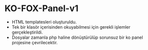 # KO-FOX-Panel-v1


- HTML templatesleri oluşturuldu.
- Tek bir klasör içerisinden okuyabilmesi için gerekli işlemler gerçekleştirildi.
- Dosyalar zamanla php haline dönüştürülüp sorunsuz bir ko panel projesine çevrilecektir.
